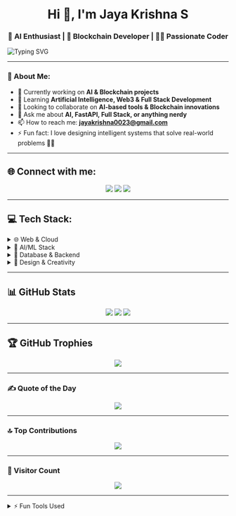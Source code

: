 <h1 align="center">Hi 👋, I'm Jaya Krishna S</h1>
<h3 align="center">🚀 AI Enthusiast | 🔗 Blockchain Developer | 👨‍💻 Passionate Coder</h3>

<img src="https://readme-typing-svg.herokuapp.com?font=Fira+Code&size=22&pause=1000&center=true&vCenter=true&width=435&lines=👋+Hello+World!+I'm+Jayakrishna;🎯+Driven+by+AI+and+Blockchain;🌱+Lifelong+Learner;🚀+Let%27s+Build+Something+Great!" alt="Typing SVG" />

---

### 💫 About Me:
- 🔭 Currently working on **AI & Blockchain projects**  
- 🌱 Learning **Artificial Intelligence, Web3 & Full Stack Development**  
- 👯 Looking to collaborate on **AI-based tools & Blockchain innovations**  
- 💬 Ask me about **AI, FastAPI, Full Stack, or anything nerdy**  
- 📫 How to reach me: **jayakrishna0023@gmail.com**  
- ⚡ Fun fact: I love designing intelligent systems that solve real-world problems 🤖✨

---

## 🌐 Connect with me:
<p align="center">
  <a href="https://instagram.com/jai___k_u_t_t_y"><img src="https://img.shields.io/badge/Instagram-E4405F?logo=instagram&logoColor=white" /></a>
  <a href="https://linkedin.com/in/jaya-krishna-s"><img src="https://img.shields.io/badge/LinkedIn-0A66C2?logo=linkedin&logoColor=white" /></a>
  <a href="https://x.com/Jayakrishna0023"><img src="https://img.shields.io/badge/X-000000?logo=x&logoColor=white" /></a>
</p>

---

## 💻 Tech Stack:
<details>
  <summary>🌐 Web & Cloud</summary>
  <p>
    ![HTML5](https://img.shields.io/badge/html5-E34F26?style=for-the-badge&logo=html5&logoColor=white)
    ![CSS3](https://img.shields.io/badge/css3-1572B6?style=for-the-badge&logo=css3&logoColor=white)
    ![JavaScript](https://img.shields.io/badge/javascript-F7DF1E?style=for-the-badge&logo=javascript&logoColor=black)
    ![Bootstrap](https://img.shields.io/badge/bootstrap-563D7C?style=for-the-badge&logo=bootstrap&logoColor=white)
    ![React](https://img.shields.io/badge/react-61DAFB?style=for-the-badge&logo=react&logoColor=black)
    ![Firebase](https://img.shields.io/badge/firebase-FFCA28?style=for-the-badge&logo=firebase&logoColor=black)
    ![Render](https://img.shields.io/badge/render-46E3B7?style=for-the-badge&logo=render&logoColor=black)
  </p>
</details>

<details>
  <summary>🧠 AI/ML Stack</summary>
  <p>
    ![Python](https://img.shields.io/badge/python-3776AB?style=for-the-badge&logo=python&logoColor=white)
    ![NumPy](https://img.shields.io/badge/numpy-013243?style=for-the-badge&logo=numpy&logoColor=white)
    ![Pandas](https://img.shields.io/badge/pandas-150458?style=for-the-badge&logo=pandas&logoColor=white)
    ![TensorFlow](https://img.shields.io/badge/tensorflow-FF6F00?style=for-the-badge&logo=tensorflow&logoColor=white)
    ![PyTorch](https://img.shields.io/badge/pytorch-EE4C2C?style=for-the-badge&logo=pytorch&logoColor=white)
    ![Scikit-learn](https://img.shields.io/badge/scikit--learn-F7931E?style=for-the-badge&logo=scikit-learn&logoColor=white)
    ![FastAPI](https://img.shields.io/badge/fastapi-005571?style=for-the-badge&logo=fastapi&logoColor=white)
  </p>
</details>

<details>
  <summary>💾 Database & Backend</summary>
  <p>
    ![MySQL](https://img.shields.io/badge/mysql-4479A1?style=for-the-badge&logo=mysql&logoColor=white)
    ![SQLite](https://img.shields.io/badge/sqlite-07405E?style=for-the-badge&logo=sqlite&logoColor=white)
    ![MongoDB](https://img.shields.io/badge/mongodb-4EA94B?style=for-the-badge&logo=mongodb&logoColor=white)
    ![Django](https://img.shields.io/badge/django-092E20?style=for-the-badge&logo=django&logoColor=white)
  </p>
</details>

<details>
  <summary>🎨 Design & Creativity</summary>
  <p>
    ![Figma](https://img.shields.io/badge/figma-F24E1E?style=for-the-badge&logo=figma&logoColor=white)
    ![Blender](https://img.shields.io/badge/blender-F5792A?style=for-the-badge&logo=blender&logoColor=white)
    ![Canva](https://img.shields.io/badge/canva-00C4CC?style=for-the-badge&logo=canva&logoColor=white)
    ![Adobe](https://img.shields.io/badge/adobe-FF0000?style=for-the-badge&logo=adobe&logoColor=white)
  </p>
</details>

---

## 📊 GitHub Stats
<p align="center">
  <img src="https://github-readme-stats.vercel.app/api?username=jayakrishna&theme=react&show_icons=true&hide_border=false" />
  <img src="https://github-readme-streak-stats.herokuapp.com?user=jayakrishna&theme=react&hide_border=false" />
  <img src="https://github-readme-stats.vercel.app/api/top-langs/?username=jayakrishna&theme=react&layout=compact&hide_border=false" />
</p>

---

## 🏆 GitHub Trophies
<p align="center">
  <img src="https://github-profile-trophy.vercel.app/?username=jayakrishna&theme=radical&no-frame=true&row=1&margin-w=10" />
</p>

---

### ✍️ Quote of the Day
<p align="center">
  <img src="https://quotes-github-readme.vercel.app/api?type=horizontal&theme=radical" />
</p>

---

### 🔝 Top Contributions
<p align="center">
  <img src="https://github-contributor-stats.vercel.app/api?username=jayakrishna&limit=5&theme=dark&combine_all_yearly_contributions=true" />
</p>

---

### 📍 Visitor Count
<p align="center">
  <img src="https://visitcount.itsvg.in/api?id=jayakrishna&icon=5&color=6" />
</p>

---

<details>
  <summary>⚡ Fun Tools Used</summary>
  <p align="center">✨ Proudly crafted using [GPRM](https://gprm.itsvg.in)</p>
</details>
